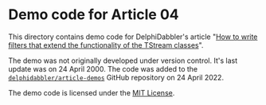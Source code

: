 # Demo code for Article 04

This directory contains demo code for DelphiDabbler's article "[How to write filters that extend the functionality of the TStream classes](https://delphidabbler.com/articles/article-5)".

The demo was not originally developed under version control. It's last update was on 24 April 2000. The code was added to the [`delphidabbler/article-demos`](https://github.com/delphidabbler/article-demos) GitHub repository on 24 April 2022.

The demo code is licensed under the [MIT License](https://github.com/delphidabbler/article-demos/blob/master/LICENSE.md).
